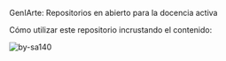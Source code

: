 GenIArte: Repositorios en abierto para la docencia activa

Cómo utilizar este repositorio incrustando el contenido:










![by-sa140](https://github.com/user-attachments/assets/524d74f3-9017-4682-90d6-8040b3e3e9d3)

                         

